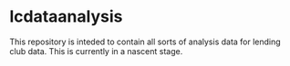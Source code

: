 # lcdataanalysis

This repository is inteded to contain all sorts of analysis data for lending club data. This is currently in a nascent stage.
